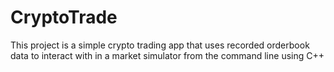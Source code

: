 # CryptoTrade
This project is a simple crypto trading app that uses recorded orderbook data to interact with in a market simulator from the command line using C++
